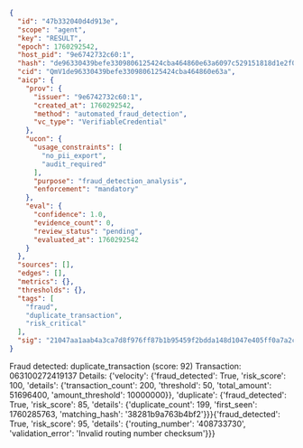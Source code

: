 ```json
{
  "id": "47b332040d4d913e",
  "scope": "agent",
  "key": "RESULT",
  "epoch": 1760292542,
  "host_pid": "9e6742732c60:1",
  "hash": "de96330439befe3309806125424cba464860e63a6097c529151818d1e2f010a1",
  "cid": "QmV1de96330439befe3309806125424cba464860e63a",
  "aicp": {
    "prov": {
      "issuer": "9e6742732c60:1",
      "created_at": 1760292542,
      "method": "automated_fraud_detection",
      "vc_type": "VerifiableCredential"
    },
    "ucon": {
      "usage_constraints": [
        "no_pii_export",
        "audit_required"
      ],
      "purpose": "fraud_detection_analysis",
      "enforcement": "mandatory"
    },
    "eval": {
      "confidence": 1.0,
      "evidence_count": 0,
      "review_status": "pending",
      "evaluated_at": 1760292542
    }
  },
  "sources": [],
  "edges": [],
  "metrics": {},
  "thresholds": {},
  "tags": [
    "fraud",
    "duplicate_transaction",
    "risk_critical"
  ],
  "sig": "21047aa1aab4a3ca7d8f976ff87b1b95459f2bdda148d1047e405ff0a7a2c0d3"
}
```

Fraud detected: duplicate_transaction (score: 92)
Transaction: 063100272419137
Details: {'velocity': {'fraud_detected': True, 'risk_score': 100, 'details': {'transaction_count': 200, 'threshold': 50, 'total_amount': 51696400, 'amount_threshold': 10000000}}, 'duplicate': {'fraud_detected': True, 'risk_score': 85, 'details': {'duplicate_count': 199, 'first_seen': 1760285763, 'matching_hash': '38281b9a763b4bf2'}}}{'fraud_detected': True, 'risk_score': 95, 'details': {'routing_number': '408733730', 'validation_error': 'Invalid routing number checksum'}}}